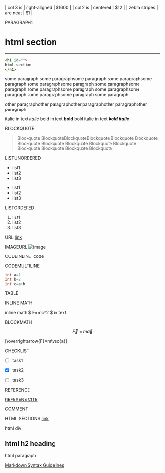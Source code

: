 
| col 3 is      | right-aligned | $1600 |
| col 2 is      | centered      |   $12 |
| zebra stripes | are neat      |    $1 |


PARAGRAPH1

<h1 id="">
html section
</h1>

<hr>

```html
<h1 id="">
html section
</h1>
```

some paragraph some paragraphsome paragraph some paragraphsome paragraph some paragraphsome paragraph some paragraphsome paragraph some paragraphsome paragraph some paragraphsome paragraph some paragraphsome paragraph some paragraph

other paragraphother paragraphother paragraphother paragraphother paragraph

italic in text *italic*
bold in text **bold**
bold italic in text ***bold italic***

BLOCKQUOTE

> Blockquote BlockquoteBlockquoteBlockquote Blockquote
Blockquote Blockquote Blockquote Blockquote Blockquote Blockquote Blockquote Blockquote Blockquote Blockquote 

LISTUNORDERED 

* list1
* list2
* list3


- list1
- list2
- list3

LISTORDERED
1. list1
2. list2
3. list3

URL 
[link](https://www.google.com)

IMAGEURL
![image](https://www.google.com/images/branding/googlelogo/1x/googlelogo_color_272x92dp.png)


CODEINLINE
\`code\`


CODEMULTILINE

```cpp
int a=1
int b=2
int c=a+b
```

TABLE





INLINE MATH

inline math $ E=mc^2 $ in text

BLOCKMATH

$$ \overrightarrow{F}=m\vec{a} $$

\[\overrightarrow{F}=m\vec{a}\]


CHECKLIST

- [ ] task1
- [x] task2
- [ ] task3


REFERENCE

[REFKEY]: LINKURL (REFERENCE DESCRIPTION)
[REFERENE CITE][REFKEY]


COMMENT

[//]: # (This may be the most platform independent comment)

HTML SECTIONS
<a href="">link</a>

<div>
html div
<h2>
html h2 heading</h2>
<p>html paragraph</p>
</div>


[Markdown Syntax Guidelines](https://daringfireball.net/projects/markdown/syntax)